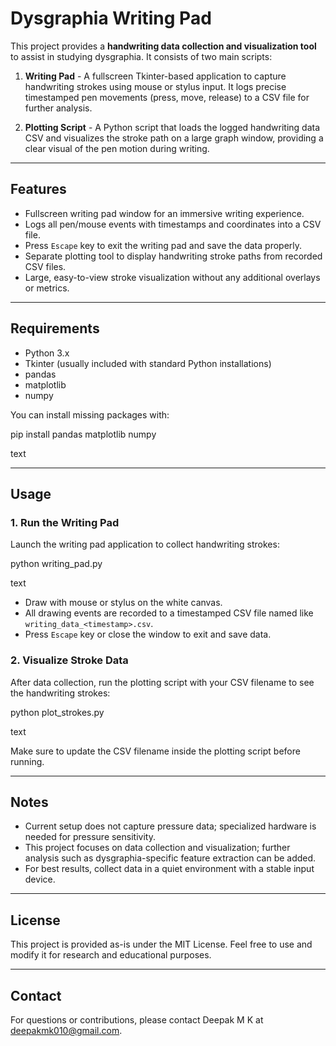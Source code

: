# Dysgraphia Writing Pad

This project provides a **handwriting data collection and visualization tool** to assist in studying dysgraphia. It consists of two main scripts:

1. **Writing Pad** - A fullscreen Tkinter-based application to capture handwriting strokes using mouse or stylus input. It logs precise timestamped pen movements (press, move, release) to a CSV file for further analysis.

2. **Plotting Script** - A Python script that loads the logged handwriting data CSV and visualizes the stroke path on a large graph window, providing a clear visual of the pen motion during writing.

---

## Features

- Fullscreen writing pad window for an immersive writing experience.
- Logs all pen/mouse events with timestamps and coordinates into a CSV file.
- Press `Escape` key to exit the writing pad and save the data properly.
- Separate plotting tool to display handwriting stroke paths from recorded CSV files.
- Large, easy-to-view stroke visualization without any additional overlays or metrics.

---

## Requirements

- Python 3.x
- Tkinter (usually included with standard Python installations)
- pandas
- matplotlib
- numpy

You can install missing packages with:

pip install pandas matplotlib numpy

text

---

## Usage

### 1. Run the Writing Pad

Launch the writing pad application to collect handwriting strokes:

python writing_pad.py

text

- Draw with mouse or stylus on the white canvas.
- All drawing events are recorded to a timestamped CSV file named like `writing_data_<timestamp>.csv`.
- Press `Escape` key or close the window to exit and save data.

### 2. Visualize Stroke Data

After data collection, run the plotting script with your CSV filename to see the handwriting strokes:

python plot_strokes.py

text

Make sure to update the CSV filename inside the plotting script before running.

---

## Notes

- Current setup does not capture pressure data; specialized hardware is needed for pressure sensitivity.
- This project focuses on data collection and visualization; further analysis such as dysgraphia-specific feature extraction can be added.
- For best results, collect data in a quiet environment with a stable input device.

---

## License

This project is provided as-is under the MIT License. Feel free to use and modify it for research and educational purposes.

---

## Contact

For questions or contributions, please contact Deepak M K at deepakmk010@gmail.com.
